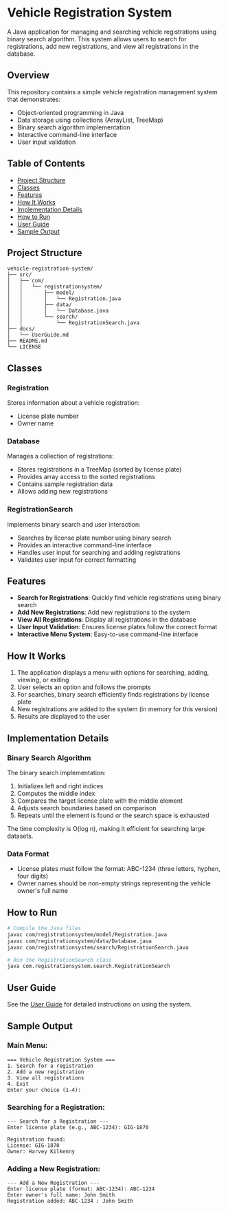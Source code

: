 # Vehicle Registration System

A Java application for managing and searching vehicle registrations using binary search algorithm. This system allows users to search for registrations, add new registrations, and view all registrations in the database.

## Overview

This repository contains a simple vehicle registration management system that demonstrates:
- Object-oriented programming in Java
- Data storage using collections (ArrayList, TreeMap)
- Binary search algorithm implementation
- Interactive command-line interface
- User input validation

## Table of Contents
- [Project Structure](#project-structure)
- [Classes](#classes)
- [Features](#features)
- [How It Works](#how-it-works)
- [Implementation Details](#implementation-details)
- [How to Run](#how-to-run)
- [User Guide](#user-guide)
- [Sample Output](#sample-output)

## Project Structure

```
vehicle-registration-system/
├── src/
│   ├── com/
│   │   └── registrationsystem/
│   │       ├── model/
│   │       │   └── Registration.java
│   │       ├── data/
│   │       │   └── Database.java
│   │       └── search/
│   │           └── RegistrationSearch.java
├── docs/
│   └── UserGuide.md
├── README.md
└── LICENSE
```

## Classes

### Registration

Stores information about a vehicle registration:
- License plate number
- Owner name

### Database

Manages a collection of registrations:
- Stores registrations in a TreeMap (sorted by license plate)
- Provides array access to the sorted registrations
- Contains sample registration data
- Allows adding new registrations

### RegistrationSearch

Implements binary search and user interaction:
- Searches by license plate number using binary search
- Provides an interactive command-line interface
- Handles user input for searching and adding registrations
- Validates user input for correct formatting

## Features

- **Search for Registrations**: Quickly find vehicle registrations using binary search
- **Add New Registrations**: Add new registrations to the system
- **View All Registrations**: Display all registrations in the database
- **User Input Validation**: Ensures license plates follow the correct format
- **Interactive Menu System**: Easy-to-use command-line interface

## How It Works

1. The application displays a menu with options for searching, adding, viewing, or exiting
2. User selects an option and follows the prompts
3. For searches, binary search efficiently finds registrations by license plate
4. New registrations are added to the system (in memory for this version)
5. Results are displayed to the user

## Implementation Details

### Binary Search Algorithm

The binary search implementation:
1. Initializes left and right indices
2. Computes the middle index
3. Compares the target license plate with the middle element
4. Adjusts search boundaries based on comparison
5. Repeats until the element is found or the search space is exhausted

The time complexity is O(log n), making it efficient for searching large datasets.

### Data Format

- License plates must follow the format: ABC-1234 (three letters, hyphen, four digits)
- Owner names should be non-empty strings representing the vehicle owner's full name

## How to Run

```bash
# Compile the Java files
javac com/registrationsystem/model/Registration.java
javac com/registrationsystem/data/Database.java
javac com/registrationsystem/search/RegistrationSearch.java

# Run the RegistrationSearch class
java com.registrationsystem.search.RegistrationSearch
```

## User Guide

See the [User Guide](docs/UserGuide.md) for detailed instructions on using the system.

## Sample Output

### Main Menu:
```
=== Vehicle Registration System ===
1. Search for a registration
2. Add a new registration
3. View all registrations
4. Exit
Enter your choice (1-4):
```

### Searching for a Registration:
```
--- Search for a Registration ---
Enter license plate (e.g., ABC-1234): GIG-1870

Registration found:
License: GIG-1870
Owner: Harvey Kilkenny
```

### Adding a New Registration:
```
--- Add a New Registration ---
Enter license plate (format: ABC-1234): ABC-1234
Enter owner's full name: John Smith
Registration added: ABC-1234 : John Smith
```